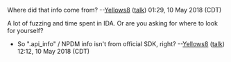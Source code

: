 Where did that info come from? --[Yellows8](User:Yellows8 "wikilink")
([talk](User%20talk:Yellows8.md "wikilink")) 01:29, 10 May 2018 (CDT)

A lot of fuzzing and time spent in IDA. Or are you asking for where to
look for yourself?

  -   
    So ".api\_info" / NPDM info isn't from official SDK, right?
    --[Yellows8](User:Yellows8 "wikilink")
    ([talk](User%20talk:Yellows8.md "wikilink")) 12:12, 10 May 2018
    (CDT)
